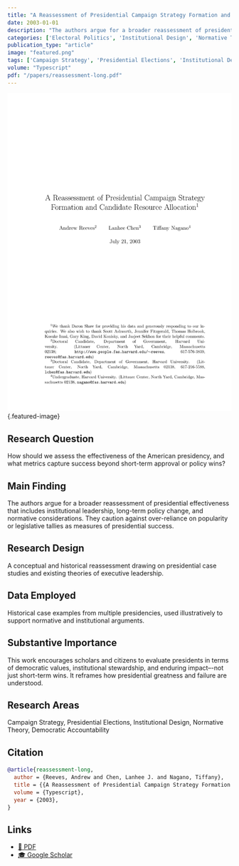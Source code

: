 ```yaml
---
title: "A Reassessment of Presidential Campaign Strategy Formation and Candidate Resource Allocation"
date: 2003-01-01
description: "The authors argue for a broader reassessment of presidential effectiveness that includes institutional leadership, long-term policy change, and normative considerations. They caution against over-reliance on popularity or legislative tallies as measures of presidential success."
categories: ['Electoral Politics', 'Institutional Design', 'Normative Theory', 'Democratic Accountability']
publication_type: "article"
image: "featured.png"
tags: ['Campaign Strategy', 'Presidential Elections', 'Institutional Design', 'Normative Theory', 'Democratic Accountability']
volume: "Typescript"
pdf: "/papers/reassessment-long.pdf"
---
```


![Featured image](featured.png){.featured-image}

## Research Question

How should we assess the effectiveness of the American presidency, and what metrics capture success beyond short-term approval or policy wins?

## Main Finding

The authors argue for a broader reassessment of presidential effectiveness that includes institutional leadership, long-term policy change, and normative considerations. They caution against over-reliance on popularity or legislative tallies as measures of presidential success.

## Research Design

A conceptual and historical reassessment drawing on presidential case studies and existing theories of executive leadership.

## Data Employed

Historical case examples from multiple presidencies, used illustratively to support normative and institutional arguments.

## Substantive Importance

This work encourages scholars and citizens to evaluate presidents in terms of democratic values, institutional stewardship, and enduring impact–-not just short-term wins. It reframes how presidential greatness and failure are understood.

## Research Areas

Campaign Strategy, Presidential Elections, Institutional Design, Normative Theory, Democratic Accountability

## Citation

```bibtex
@article{reassessment-long,
  author = {Reeves, Andrew and Chen, Lanhee J. and Nagano, Tiffany},
  title = {{A Reassessment of Presidential Campaign Strategy Formation and Candidate Resource Allocation}},
  volume = {Typescript},
  year = {2003},
}
```

## Links

- [📄 PDF](/papers/reassessment-long.pdf)
- [🎓 Google Scholar](https://scholar.google.com/scholar?q=A%20Reassessment%20of%20Presidential%20Campaign%20Strategy%20Formation%20and%20Candidate%20Resource%20Allocation)
